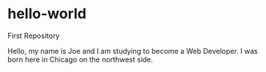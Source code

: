 # hello-world
First Repository

Hello, my name is Joe and I am studying to become a Web Developer. I was born here in Chicago on the northwest side.
